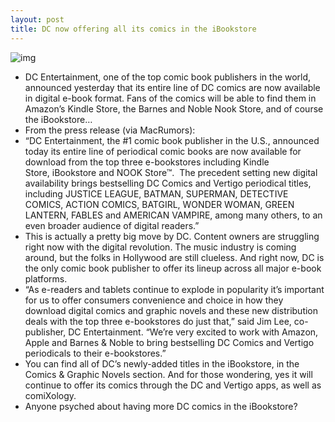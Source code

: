 ```yaml
---
layout: post
title: DC now offering all its comics in the iBookstore
---
```

![img](http://media.idownloadblog.com/wp-content/uploads/2012/11/DC-comics-ibookstore.png)
* DC Entertainment, one of the top comic book publishers in the world, announced yesterday that its entire line of DC comics are now available in digital e-book format. Fans of the comics will be able to find them in Amazon’s Kindle Store, the Barnes and Noble Nook Store, and of course the iBookstore…
* From the press release (via MacRumors):
* “DC Entertainment, the #1 comic book publisher in the U.S., announced today its entire line of periodical comic books are now available for download from the top three e-bookstores including Kindle Store, iBookstore and NOOK Store™.  The precedent setting new digital availability brings bestselling DC Comics and Vertigo periodical titles, including JUSTICE LEAGUE, BATMAN, SUPERMAN, DETECTIVE COMICS, ACTION COMICS, BATGIRL, WONDER WOMAN, GREEN LANTERN, FABLES and AMERICAN VAMPIRE, among many others, to an even broader audience of digital readers.”
* This is actually a pretty big move by DC. Content owners are struggling right now with the digital revolution. The music industry is coming around, but the folks in Hollywood are still clueless. And right now, DC is the only comic book publisher to offer its lineup across all major e-book platforms.
* “As e-readers and tablets continue to explode in popularity it’s important for us to offer consumers convenience and choice in how they download digital comics and graphic novels and these new distribution deals with the top three e-bookstores do just that,” said Jim Lee, co-publisher, DC Entertainment. “We’re very excited to work with Amazon, Apple and Barnes & Noble to bring bestselling DC Comics and Vertigo periodicals to their e-bookstores.”
* You can find all of DC’s newly-added titles in the iBookstore, in the Comics & Graphic Novels section. And for those wondering, yes it will continue to offer its comics through the DC and Vertigo apps, as well as comiXology.
* Anyone psyched about having more DC comics in the iBookstore?

